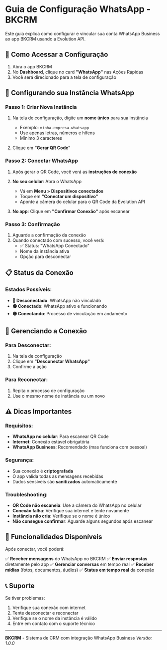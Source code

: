 # Guia de Configuração WhatsApp - BKCRM

Este guia explica como configurar e vincular sua conta WhatsApp Business ao app BKCRM usando a Evolution API.

## 📱 Como Acessar a Configuração

1. Abra o app BKCRM
2. No **Dashboard**, clique no card **"WhatsApp"** nas Ações Rápidas
3. Você será direcionado para a tela de configuração

## 🔧 Configurando sua Instância WhatsApp

### Passo 1: Criar Nova Instância
1. Na tela de configuração, digite um **nome único** para sua instância
   - Exemplo: `minha-empresa-whatsapp`
   - Use apenas letras, números e hífens
   - Mínimo 3 caracteres

2. Clique em **"Gerar QR Code"**

### Passo 2: Conectar WhatsApp
1. Após gerar o QR Code, você verá as **instruções de conexão**
2. **No seu celular**: Abra o WhatsApp
   - Vá em **Menu > Dispositivos conectados**
   - Toque em **"Conectar um dispositivo"**
   - Aponte a câmera do celular para o QR Code da Evolution API

3. **No app**: Clique em **"Confirmar Conexão"** após escanear

### Passo 3: Confirmação
1. Aguarde a confirmação da conexão
2. Quando conectado com sucesso, você verá:
   - ✅ Status: "WhatsApp Conectado"
   - Nome da instância ativa
   - Opção para desconectar

## 📋 Status da Conexão

### Estados Possíveis:
- **🔴 Desconectado**: WhatsApp não vinculado
- **🟢 Conectado**: WhatsApp ativo e funcionando
- **🟡 Conectando**: Processo de vinculação em andamento

## 🔄 Gerenciando a Conexão

### Para Desconectar:
1. Na tela de configuração
2. Clique em **"Desconectar WhatsApp"**
3. Confirme a ação

### Para Reconectar:
1. Repita o processo de configuração
2. Use o mesmo nome de instância ou um novo

## ⚠️ Dicas Importantes

### Requisitos:
- **WhatsApp no celular**: Para escanear QR Code
- **Internet**: Conexão estável obrigatória
- **WhatsApp Business**: Recomendado (mas funciona com pessoal)

### Segurança:
- Sua conexão é **criptografada**
- O app valida todas as mensagens recebidas
- Dados sensíveis são **sanitizados** automaticamente

### Troubleshooting:
- **QR Code não escaneia**: Use a câmera do WhatsApp no celular
- **Conexão falha**: Verifique sua internet e tente novamente
- **Instância não cria**: Verifique se o nome é único
- **Não consegue confirmar**: Aguarde alguns segundos após escanear

## 🚀 Funcionalidades Disponíveis

Após conectar, você poderá:

✅ **Receber mensagens** do WhatsApp no BKCRM
✅ **Enviar respostas** diretamente pelo app
✅ **Gerenciar conversas** em tempo real
✅ **Receber mídias** (fotos, documentos, áudios)
✅ **Status em tempo real** da conexão

## 📞 Suporte

Se tiver problemas:
1. Verifique sua conexão com internet
2. Tente desconectar e reconectar
3. Verifique se o nome da instância é válido
4. Entre em contato com o suporte técnico

---

**BKCRM** - Sistema de CRM com integração WhatsApp Business
*Versão: 1.0.0* 